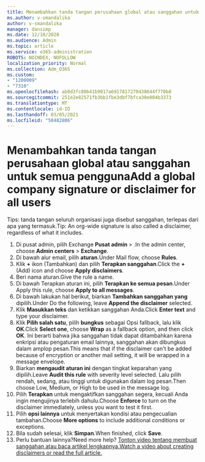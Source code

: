 ```yaml
---
title: Menambahkan tanda tangan perusahaan global atau sanggahan untuk semua pengguna
ms.author: v-smandalika
author: v-smandalika
manager: dansimp
ms.date: 12/18/2020
ms.audience: Admin
ms.topic: article
ms.service: o365-administration
ROBOTS: NOINDEX, NOFOLLOW
localization_priority: Normal
ms.collection: Adm_O365
ms.custom:
- "1200009"
- "7310"
ms.openlocfilehash: ab0d3fc80b41b9017a6917817270438644f770b8
ms.sourcegitcommit: 251e2e82571fb3bb1fbe3dbf7bfca30e004b3373
ms.translationtype: MT
ms.contentlocale: id-ID
ms.lasthandoff: 03/05/2021
ms.locfileid: "50482806"
---
```

# <a name="add-a-global-company-signature-or-disclaimer-for-all-users"></a><span data-ttu-id="b9403-102">Menambahkan tanda tangan perusahaan global atau sanggahan untuk semua pengguna</span><span class="sxs-lookup"><span data-stu-id="b9403-102">Add a global company signature or disclaimer for all users</span></span>

<span data-ttu-id="b9403-103">Tips: tanda tangan seluruh organisasi juga disebut sanggahan, terlepas dari apa yang termasuk.</span><span class="sxs-lookup"><span data-stu-id="b9403-103">Tip: An org-wide signature is also called a disclaimer, regardless of what it includes.</span></span>

1. <span data-ttu-id="b9403-104">Di pusat admin, pilih Exchange **Pusat admin**  >  .</span><span class="sxs-lookup"><span data-stu-id="b9403-104">In the admin center, choose **Admin centers** > **Exchange**.</span></span>
2. <span data-ttu-id="b9403-105">Di bawah alur email, pilih **aturan**.</span><span class="sxs-lookup"><span data-stu-id="b9403-105">Under Mail flow, choose **Rules**.</span></span>
3. <span data-ttu-id="b9403-106">Klik **+** ikon (Tambahkan) dan pilih **Terapkan sanggahan**.</span><span class="sxs-lookup"><span data-stu-id="b9403-106">Click the **+** (Add) icon and choose **Apply disclaimers**.</span></span>
4. <span data-ttu-id="b9403-107">Beri nama aturan.</span><span class="sxs-lookup"><span data-stu-id="b9403-107">Give the rule a name.</span></span>
5. <span data-ttu-id="b9403-108">Di bawah Terapkan aturan ini, pilih **Terapkan ke semua pesan**.</span><span class="sxs-lookup"><span data-stu-id="b9403-108">Under Apply this rule, choose **Apply to all messages**.</span></span>
6. <span data-ttu-id="b9403-109">Di bawah lakukan hal berikut, biarkan **Tambahkan sanggahan yang** dipilih.</span><span class="sxs-lookup"><span data-stu-id="b9403-109">Under Do the following, leave **Append the disclaimer** selected.</span></span>
7. <span data-ttu-id="b9403-110">Klik **Masukkan teks** dan ketikkan sanggahan Anda.</span><span class="sxs-lookup"><span data-stu-id="b9403-110">Click **Enter text** and type your disclaimer.</span></span>
8. <span data-ttu-id="b9403-111">Klik **Pilih salah satu**, pilih **bungkus** sebagai Opsi fallback, lalu klik **OK**.</span><span class="sxs-lookup"><span data-stu-id="b9403-111">Click **Select one**, choose **Wrap** as a fallback option, and then click **OK**.</span></span> <span data-ttu-id="b9403-112">Ini berarti bahwa jika sanggahan tidak dapat ditambahkan karena enkripsi atau pengaturan email lainnya, sanggahan akan dibungkus dalam amplop pesan.</span><span class="sxs-lookup"><span data-stu-id="b9403-112">This means that if the disclaimer can't be added because of encryption or another mail setting, it will be wrapped in a message envelope.</span></span>
9. <span data-ttu-id="b9403-113">Biarkan **mengaudit aturan ini** dengan tingkat keparahan yang dipilih.</span><span class="sxs-lookup"><span data-stu-id="b9403-113">Leave **Audit this rule** with severity level selected.</span></span> <span data-ttu-id="b9403-114">Lalu pilih rendah, sedang, atau tinggi untuk digunakan dalam log pesan.</span><span class="sxs-lookup"><span data-stu-id="b9403-114">Then choose Low, Medium, or High to be used in the message log.</span></span>
10. <span data-ttu-id="b9403-115">Pilih **Terapkan** untuk mengaktifkan sanggahan segera, kecuali Anda ingin mengujinya terlebih dahulu.</span><span class="sxs-lookup"><span data-stu-id="b9403-115">Choose **Enforce** to turn on the disclaimer immediately, unless you want to test it first.</span></span>
11. <span data-ttu-id="b9403-116">Pilih **opsi lainnya** untuk menyertakan kondisi atau pengecualian tambahan.</span><span class="sxs-lookup"><span data-stu-id="b9403-116">Choose **More options** to include additional conditions or exceptions.</span></span>
12. <span data-ttu-id="b9403-117">Bila sudah selesai, klik **Simpan**.</span><span class="sxs-lookup"><span data-stu-id="b9403-117">When finished, click **Save**.</span></span>
13. <span data-ttu-id="b9403-118">Perlu bantuan lainnya?</span><span class="sxs-lookup"><span data-stu-id="b9403-118">Need more help?</span></span> [<span data-ttu-id="b9403-119">Tonton video tentang membuat sanggahan atau baca artikel lengkapnya.</span><span class="sxs-lookup"><span data-stu-id="b9403-119">Watch a video about creating disclaimers or read the full article.</span></span>](https://support.office.com/article/2d75860f-c527-4352-a7f6-73eba54c0c72?wt.mc_id=Chat_GlobalSignature)